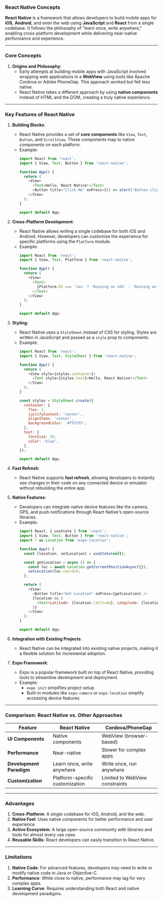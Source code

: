 ### React Native Concepts

**React Native** is a framework that allows developers to build mobile apps for **iOS**, **Android**, and even the web using **JavaScript** and **React** from a single codebase. It follows the philosophy of "learn once, write anywhere," enabling cross-platform development while delivering near-native performance and experience.

---

### **Core Concepts**

1. **Origins and Philosophy**:
   - Early attempts at building mobile apps with JavaScript involved wrapping web applications in a **WebView** using tools like Apache Cordova or Adobe PhoneGap. This approach worked but felt less native.
   - React Native takes a different approach by using **native components** instead of HTML and the DOM, creating a truly native experience.

---

### **Key Features of React Native**

1. **Building Blocks**:
   - React Native provides a set of **core components** like `View`, `Text`, `Button`, and `ScrollView`. These components map to native components on each platform.
   - Example:
     ```javascript
     import React from 'react';
     import { View, Text, Button } from 'react-native';

     function App() {
       return (
         <View>
           <Text>Hello, React Native!</Text>
           <Button title="Click Me" onPress={() => alert('Button clicked!')} />
         </View>
       );
     }

     export default App;
     ```

2. **Cross-Platform Development**:
   - React Native allows writing a single codebase for both iOS and Android. However, developers can customize the experience for specific platforms using the `Platform` module.
   - Example:
     ```javascript
     import React from 'react';
     import { View, Text, Platform } from 'react-native';

     function App() {
       return (
         <View>
           <Text>
             {Platform.OS === 'ios' ? 'Running on iOS' : 'Running on Android'}
           </Text>
         </View>
       );
     }

     export default App;
     ```

3. **Styling**:
   - React Native uses a `StyleSheet` instead of CSS for styling. Styles are written in JavaScript and passed as a `style` prop to components.
   - Example:
     ```javascript
     import React from 'react';
     import { View, Text, StyleSheet } from 'react-native';

     function App() {
       return (
         <View style={styles.container}>
           <Text style={styles.text}>Hello, React Native!</Text>
         </View>
       );
     }

     const styles = StyleSheet.create({
       container: {
         flex: 1,
         justifyContent: 'center',
         alignItems: 'center',
         backgroundColor: '#f5f5f5',
       },
       text: {
         fontSize: 20,
         color: 'blue',
       },
     });

     export default App;
     ```

4. **Fast Refresh**:
   - React Native supports **fast refresh**, allowing developers to instantly see changes in their code on any connected device or emulator without rebuilding the entire app.

5. **Native Features**:
   - Developers can integrate native device features like the camera, GPS, and push notifications through React Native's open-source libraries.
   - Example:
     ```javascript
     import React, { useState } from 'react';
     import { View, Text, Button } from 'react-native';
     import * as Location from 'expo-location';

     function App() {
       const [location, setLocation] = useState(null);

       const getLocation = async () => {
         const loc = await Location.getCurrentPositionAsync({});
         setLocation(loc.coords);
       };

       return (
         <View>
           <Button title="Get Location" onPress={getLocation} />
           {location && (
             <Text>Latitude: {location.latitude}, Longitude: {location.longitude}</Text>
           )}
         </View>
       );
     }

     export default App;
     ```

6. **Integration with Existing Projects**:
   - React Native can be integrated into existing native projects, making it a flexible solution for incremental adoption.

7. **Expo Framework**:
   - Expo is a popular framework built on top of React Native, providing tools to streamline development and deployment.
   - Example:
     - `expo init` simplifies project setup.
     - Built-in modules like `expo-camera` or `expo-location` simplify accessing device features.

---

### **Comparison: React Native vs. Other Approaches**

| Feature                      | React Native                          | Cordova/PhoneGap                      |
|------------------------------|---------------------------------------|---------------------------------------|
| **UI Components**            | Native components                    | WebView (browser-based)               |
| **Performance**              | Near-native                          | Slower for complex apps               |
| **Development Paradigm**     | Learn once, write anywhere            | Write once, run anywhere              |
| **Customization**            | Platform-specific customization       | Limited to WebView constraints        |

---

### **Advantages**
1. **Cross-Platform**: A single codebase for iOS, Android, and the web.
2. **Native Feel**: Uses native components for better performance and user experience.
3. **Active Ecosystem**: A large open-source community with libraries and tools for almost every use case.
4. **Reusable Skills**: React developers can easily transition to React Native.

---

### **Limitations**
1. **Native Code**: For advanced features, developers may need to write or modify native code in Java or Objective-C.
2. **Performance**: While close to native, performance may lag for very complex apps.
3. **Learning Curve**: Requires understanding both React and native development paradigms.

